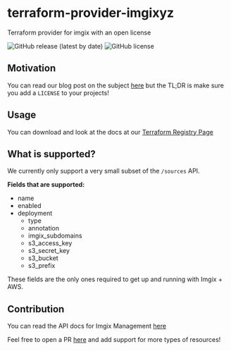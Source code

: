 # terraform-provider-imgixyz

Terraform provider for imgix with an open license

![GitHub release (latest by date)](https://img.shields.io/github/v/release/Instawork/terraform-provider-imgixyz)
![GitHub license](https://img.shields.io/github/license/Instawork/terraform-provider-imgixyz)

## Motivation

You can read our blog post on the subject [here](https://engineering.instawork.com/license-to-code-why-one-text-file-can-ruin-your-week-133745e487d2) but the TL;DR is make sure you add a `LICENSE` to your projects!

## Usage

You can download and look at the docs at our [Terraform Registry Page](https://registry.terraform.io/providers/Instawork/imgixyz)

## What is supported?

We currently only support a very small subset of the `/sources` API.

**Fields that are supported:**

- name
- enabled
- deployment
  - type
  - annotation
  - imgix_subdomains
  - s3_access_key
  - s3_secret_key
  - s3_bucket
  - s3_prefix

These fields are the only ones required to get up and running with Imgix + AWS.

## Contribution

You can read the API docs for Imgix Management [here](https://docs.imgix.com/apis/management)

Feel free to open a PR [here](https://github.com/Instawork/terraform-provider-imgixyz/pulls) and add support for more types of resources!
